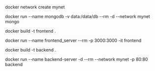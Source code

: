 
docker network create mynet

docker run --name mongodb -v data:/data/db --rm -d --network mynet   mongo

docker build -t frontend .

docker run --name frontend_server  --rm -p 3000:3000 -it  frontend

docker build -t backend .

docker run --name backend-server -d --rm --network mynet -p 80:80   backend

